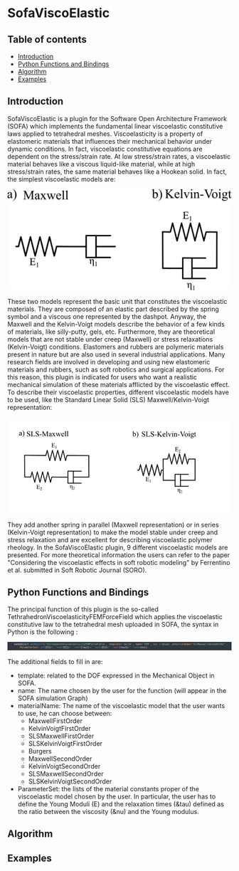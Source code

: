 # SofaViscoElastic

## Table of contents
* [Introduction](#introduction)
* [Python Functions and Bindings](#python-functions-and-bindings)
* [Algorithm](#algorithm)
* [Examples](#examples)

## Introduction
SofaViscoElastic is a plugin for the Software Open Architecture Framework (SOFA) which implements the fundamental linear viscoelastic constitutive laws applied to tetrahedral meshes.
Viscoelasticity is a property of elastomeric materials that influences their mechanical behavior under dynamic conditions. In fact, viscoelastic constitutive equations are dependent on the stress/strain rate. At low stress/strain rates, a viscoelastic material behaves like a viscous liquid-like material, while at high stress/strain rates, the same material behaves like a Hookean solid. In fact, the simplest viscoelastic models are:

![Basic Models](./img/img1.png)

These two models represent the basic unit that constitutes the viscoelastic materials. They are composed of an elastic part described by the spring symbol and a viscous one represented by the dashpot.
Anyway, the Maxwell and the Kelvin-Voigt models describe the behavior of a few kinds of materials, like silly-putty, gels, etc. Furthermore, they are theoretical models that are not stable under creep (Maxwell) or stress relaxations (Kelvin-Voigt) conditions. 
Elastomers and rubbers are polymeric materials present in nature but are also used in several industrial applications. Many research fields are involved in developing and using new elastomeric materials and rubbers, such as soft robotics and surgical applications. For this reason, this plugin is indicated for users who want a realistic mechanical simulation of these materials afflicted by the viscoelastic effect.
To describe their viscoelastic properties, different viscoelastic models have to be used, like the Standard Linear Solid (SLS) Maxwell/Kelvin-Voigt representation:

![SLS Models](./img/img2.png)

They add another spring in parallel (Maxwell representation) or in series (Kelvin-Voigt representation) to make the model stable under creep and stress relaxation and are excellent for describing viscoelastic polymer rheology. In the SofaViscoElastic plugin, 9 different viscoelastic models are presented. For more theoretical information the users can refer to the paper "Considering the viscoelastic effects in soft robotic modeling" by Ferrentino et al. submitted in Soft Robotic Journal (SORO). 
 
## Python Functions and Bindings
The principal function of this plugin is the so-called TethrahedronViscoelasticityFEMForceField which applies the viscoelastic constitutive law to the tetrahedral mesh uploaded in SOFA, the syntax in Python is the following :

![Python function](./img/img3.png)

The additional fields to fill in are:
* template: related to the DOF expressed in the Mechanical Object in SOFA.
* name: The name chosen by the user for the function (will appear in the SOFA simulation Graph)
* materialName: The name of the viscoelastic model that the user wants to use, he can choose between:
  - MaxwellFirstOrder
  - KelvinVoigtFirstOrder
  - SLSMaxwellFirstOrder
  - SLSKelvinVoigtFirstOrder
  - Burgers
  - MaxwellSecondOrder
  - KelvinVoigtSecondOrder
  - SLSMaxwellSecondOrder
  - SLSKelvinVoigtSecondOrder 
* ParameterSet: the lists of the material constants proper of the viscoelastic model chosen by the user. In particular, the user has to define the Young Moduli (E) and the relaxation times (&tau) defined as the ratio between the viscosity (&nu) and the Young modulus.



## Algorithm

## Examples
 
